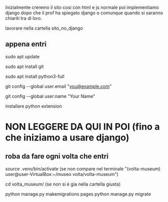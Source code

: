 
Inizialmente creremo il sito cosi con html e js normale poi implementiamo django dopo che il prof ha spiegato django o comunque quando si saranno chiariti tra di loro.

lavorare nella cartella sito_no_django

## appena entri

sudo apt update

sudo apt install git

sudo apt install python3-full

git config --global user.email "you@example.com"

git config --global user.name "Your Name"

installare python extension



# NON LEGGERE DA QUI IN POI (fino a che iniziamo a usare django)


## roba da fare ogni volta che entri

source .venv/bin/activate   (se non compare nel terminale "(volta-museum) user@user-VirtualBox:~/museo volta/volta-museum")

cd volta_museum/   (se non si è gia nella cartella giusta)


python manage.py makemigrations pages
python manage.py migrate